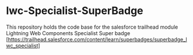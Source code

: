 # lwc-Specialist-SuperBadge
This repository holds the code base for the salesforce trailhead module Lightning Web Components Specialist Super badge [https://trailhead.salesforce.com/content/learn/superbadges/superbadge_lwc_specialist]

